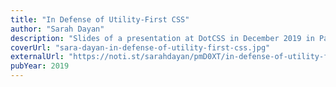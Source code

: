 ```yaml
---
title: "In Defense of Utility-First CSS"
author: "Sarah Dayan"
description: "Slides of a presentation at DotCSS in December 2019 in Paris, France by Sarah Dayan"
coverUrl: "sara-dayan-in-defense-of-utility-first-css.jpg"
externalUrl: "https://noti.st/sarahdayan/pmD0XT/in-defense-of-utility-first-css"
pubYear: 2019
---
```

